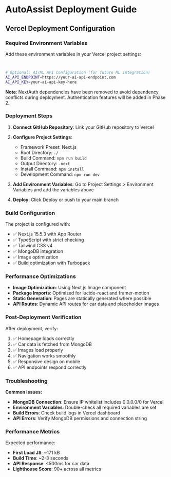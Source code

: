 # AutoAssist Deployment Guide

## Vercel Deployment Configuration

### Required Environment Variables

Add these environment variables in your Vercel project settings:

```bash


# Optional: AI/ML API Configuration (for future ML integration)
AI_API_ENDPOINT=https://your-ai-api-endpoint.com
AI_API_KEY=your-ai-api-key-here
```

**Note**: NextAuth dependencies have been removed to avoid dependency conflicts during deployment. Authentication features will be added in Phase 2.

### Deployment Steps

1. **Connect GitHub Repository**: Link your GitHub repository to Vercel
2. **Configure Project Settings**:

   - Framework Preset: Next.js
   - Root Directory: `./`
   - Build Command: `npm run build`
   - Output Directory: `.next`
   - Install Command: `npm install`
   - Development Command: `npm run dev`

3. **Add Environment Variables**: Go to Project Settings > Environment Variables and add the variables above

4. **Deploy**: Click Deploy or push to your main branch

### Build Configuration

The project is configured with:

- ✅ Next.js 15.5.3 with App Router
- ✅ TypeScript with strict checking
- ✅ Tailwind CSS v4
- ✅ MongoDB integration
- ✅ Image optimization
- ✅ Build optimization with Turbopack

### Performance Optimizations

- **Image Optimization**: Using Next.js Image component
- **Package Imports**: Optimized for lucide-react and framer-motion
- **Static Generation**: Pages are statically generated where possible
- **API Routes**: Dynamic API routes for car data and placeholder images

### Post-Deployment Verification

After deployment, verify:

1. ✅ Homepage loads correctly
2. ✅ Car data is fetched from MongoDB
3. ✅ Images load properly
4. ✅ Navigation works smoothly
5. ✅ Responsive design on mobile
6. ✅ API endpoints respond correctly

### Troubleshooting

**Common Issues:**

- **MongoDB Connection**: Ensure IP whitelist includes 0.0.0.0/0 for Vercel
- **Environment Variables**: Double-check all required variables are set
- **Build Errors**: Check build logs in Vercel dashboard
- **API Errors**: Verify MongoDB permissions and connection string

### Performance Metrics

Expected performance:

- **First Load JS**: ~171 kB
- **Build Time**: ~2-3 seconds
- **API Response**: <500ms for car data
- **Lighthouse Score**: 90+ across all metrics
